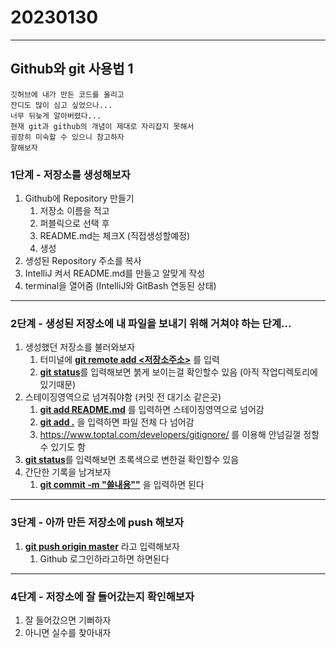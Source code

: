# 20230130
***
## Github와 git 사용법 1
``` 
깃허브에 내가 만든 코드를 올리고
잔디도 많이 심고 싶었으나...
너무 뒤늦게 알아버렸다... 
현재 git과 github의 개념이 제대로 자리잡지 못해서
굉장히 미숙할 수 있으니 참고하자
잘해보자
```
### 1단계  - 저장소를 생성해보자
1. Github에 Repository 만들기
   1. 저장소 이름을 적고
   2. 퍼블릭으로 선택 후
   3. README.md는 체크X (직접생성할예정)
   3. 생성
2. 생성된 Repository 주소를 복사
3. IntelliJ 켜서 README.md를 만들고 알맞게 작성
4. terminal을 열어줌
   (IntelliJ와 GitBash 연동된 상태)
---
### 2단계 - 생성된 저장소에 내 파일을 보내기 위해 거쳐야 하는 단계...
1. 생성했던 저장소를 불러와보자
   1. 터미널에 <u>**git remote add <저장소주소>**</u> 를 입력
   2. <u>**git status**</u>를 입력해보면 붉게 보이는걸 확인할수 있음 (아직 작업디렉토리에 있기때문)
2. 스테이징영역으로 넘겨줘야함 (커밋 전 대기소 같은곳)
   1. <u>**git add README.md**</u> 를 입력하면 스테이징영역으로 넘어감
   2. <u>**git add .**</u> 을 입력하면 파일 전체 다 넘어감
   3. https://www.toptal.com/developers/gitignore/ 를 이용해 안넘길껄 정할 수 있기도 함
4. <u>**git status**</u>를 입력해보면 초록색으로 변한걸 확인할수 있음
5. 간단한 기록을 남겨보자
   1. <u>**git commit -m "쓸내용""**</u> 을 입력하면 된다
---
### 3단계 - 아까 만든 저장소에 push 해보자
1. <u>**git push origin master**</u> 라고 입력해보자
   1. Github 로그인하라고하면 하면된다
---
### 4단계 - 저장소에 잘 들어갔는지 확인해보자
1. 잘 들어갔으면 기뻐하자
2. 아니면 실수를 찾아내자
